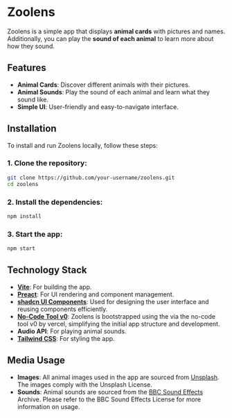 # Zoolens

Zoolens is a simple app that displays **animal cards** with pictures and names. Additionally, you can play the **sound of each animal** to learn more about how they sound.

## Features

- **Animal Cards**: Discover different animals with their pictures.
- **Animal Sounds**: Play the sound of each animal and learn what they sound like.
- **Simple UI**: User-friendly and easy-to-navigate interface.

## Installation

To install and run Zoolens locally, follow these steps:

### 1. Clone the repository:

```bash
git clone https://github.com/your-username/zoolens.git
cd zoolens
```

### 2. Install the dependencies:

```bash
npm install
```

### 3. Start the app:

```bash
npm start
```

## Technology Stack

- **[Vite](https://vitejs.dev/)**: For building the app.
- **[Preact](https://preactjs.com/)**: For UI rendering and component management.
- **[shadcn UI Components](https://ui.shadcn.com/)**: Used for designing the user interface and reusing components efficiently.
- **[No-Code Tool v0](https://v0.dev/)**: Zoolens is bootstrapped using the via the no-code tool v0 by vercel, simplifying the initial app structure and development.
- **Audio API**: For playing animal sounds.
- **[Tailwind CSS](https://tailwindcss.com/docs/guides/vite)**: For styling the app.

## Media Usage
- **Images**: All animal images used in the app are sourced from [Unsplash](https://unsplash.com/). The images comply with the Unsplash License.
- **Sounds**: Animal sounds are sourced from the [BBC Sound Effects](https://sound-effects.bbcrewind.co) Archive. Please refer to the BBC Sound Effects License for more information on usage.

